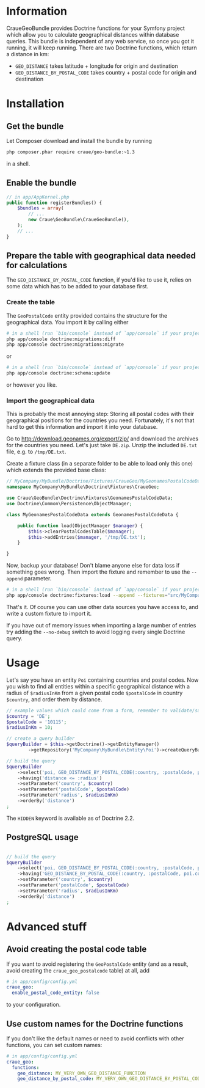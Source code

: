 # Information

CraueGeoBundle provides Doctrine functions for your Symfony project which allow you to calculate geographical distances within database queries.
This bundle is independent of any web service, so once you got it running, it will keep running.
There are two Doctrine functions, which return a distance in km:

- `GEO_DISTANCE` takes latitude + longitude for origin and destination
- `GEO_DISTANCE_BY_POSTAL_CODE` takes country + postal code for origin and destination

# Installation

## Get the bundle

Let Composer download and install the bundle by running

```sh
php composer.phar require craue/geo-bundle:~1.3
```

in a shell.

## Enable the bundle

```php
// in app/AppKernel.php
public function registerBundles() {
	$bundles = array(
		// ...
		new Craue\GeoBundle\CraueGeoBundle(),
	);
	// ...
}
```

## Prepare the table with geographical data needed for calculations

The `GEO_DISTANCE_BY_POSTAL_CODE` function, if you'd like to use it, relies on some data which has to be added to your
database first.

### Create the table

The `GeoPostalCode` entity provided contains the structure for the geographical data. You import it by calling either

```sh
# in a shell (run `bin/console` instead of `app/console` if your project is based on Symfony 3)
php app/console doctrine:migrations:diff
php app/console doctrine:migrations:migrate
```

or

```sh
# in a shell (run `bin/console` instead of `app/console` if your project is based on Symfony 3)
php app/console doctrine:schema:update
```

or however you like.

### Import the geographical data

This is probably the most annoying step: Storing all postal codes with their geographical positions for the countries
you need. Fortunately, it's not that hard to get this information and import it into your database.

Go to http://download.geonames.org/export/zip/ and download the archives for the countries you need. Let's just take
`DE.zip`. Unzip the included `DE.txt` file, e.g. to `/tmp/DE.txt`.

Create a fixture class (in a separate folder to be able to load only this one) which extends the provided base class:

```php
// MyCompany/MyBundle/Doctrine/Fixtures/CraueGeo/MyGeonamesPostalCodeData.php
namespace MyCompany\MyBundle\Doctrine\Fixtures\CraueGeo;

use Craue\GeoBundle\Doctrine\Fixtures\GeonamesPostalCodeData;
use Doctrine\Common\Persistence\ObjectManager;

class MyGeonamesPostalCodeData extends GeonamesPostalCodeData {

	public function load(ObjectManager $manager) {
		$this->clearPostalCodesTable($manager);
		$this->addEntries($manager, '/tmp/DE.txt');
	}

}
```

Now, backup your database! Don't blame anyone else for data loss if something goes wrong.
Then import the fixture and remember to use the `--append` parameter.

```sh
# in a shell (run `bin/console` instead of `app/console` if your project is based on Symfony 3)
php app/console doctrine:fixtures:load --append --fixtures="src/MyCompany/MyBundle/Doctrine/Fixtures/CraueGeo"
```

That's it. Of course you can use other data sources you have access to, and write a custom fixture to import it.

If you have out of memory issues when importing a large number of entries try adding the `--no-debug` switch to avoid
logging every single Doctrine query.

# Usage

Let's say you have an entity `Poi` containing countries and postal codes. Now you wish to find all entities within a
specific geographical distance with a radius of `$radiusInKm` from a given postal code `$postalCode` in country
`$country`, and order them by distance.

```php
// example values which could come from a form, remember to validate/sanitize them first
$country = 'DE';
$postalCode = '10115';
$radiusInKm = 10;

// create a query builder
$queryBuilder = $this->getDoctrine()->getEntityManager()
		->getRepository('MyCompany\MyBundle\Entity\Poi')->createQueryBuilder('poi');

// build the query
$queryBuilder
	->select('poi, GEO_DISTANCE_BY_POSTAL_CODE(:country, :postalCode, poi.country, poi.postalCode) AS HIDDEN distance')
	->having('distance <= :radius')
	->setParameter('country', $country)
	->setParameter('postalCode', $postalCode)
	->setParameter('radius', $radiusInKm)
	->orderBy('distance')
;
```

The `HIDDEN` keyword is available as of Doctrine 2.2.

## PostgreSQL usage

```php

// build the query
$queryBuilder
	->select('poi, GEO_DISTANCE_BY_POSTAL_CODE(:country, :postalCode, poi.country, poi.postalCode) AS HIDDEN distance')
	->having('GEO_DISTANCE_BY_POSTAL_CODE(:country, :postalCode, poi.country, poi.postalCode) <= :radius')
	->setParameter('country', $country)
	->setParameter('postalCode', $postalCode)
	->setParameter('radius', $radiusInKm)
	->orderBy('distance')
;
```

# Advanced stuff

## Avoid creating the postal code table

If you want to avoid registering the `GeoPostalCode` entity (and as a result, avoid creating the `craue_geo_postalcode` table) at all, add

```yaml
# in app/config/config.yml
craue_geo:
  enable_postal_code_entity: false
```

to your configuration.

## Use custom names for the Doctrine functions

If you don't like the default names or need to avoid conflicts with other functions, you can set custom names:

```yaml
# in app/config/config.yml
craue_geo:
  functions:
    geo_distance: MY_VERY_OWN_GEO_DISTANCE_FUNCTION
    geo_distance_by_postal_code: MY_VERY_OWN_GEO_DISTANCE_BY_POSTAL_CODE_FUNCTION
```

